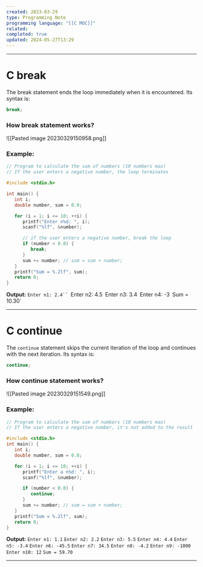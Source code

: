 ```yaml
---
created: 2023-03-29
type: Programming Note
programming language: "[[C MOC]]"
related: 
completed: true
updated: 2024-05-27T13:29
---
```

---
# C break
The break statement ends the loop immediately when it is encountered. Its syntax is:

```c
break;
```

### How break statement works?
![[Pasted image 20230329150958.png]]

### Example:
```c
// Program to calculate the sum of numbers (10 numbers max)
// If the user enters a negative number, the loop terminates

#include <stdio.h>

int main() {
   int i;
   double number, sum = 0.0;

   for (i = 1; i <= 10; ++i) {
      printf("Enter n%d: ", i);
      scanf("%lf", &number);

      // if the user enters a negative number, break the loop
      if (number < 0.0) {
         break;
      }
      sum += number; // sum = sum + number;
   }
   printf("Sum = %.2lf", sum);
   return 0;
}
```
**Output:**
`Enter n1: 2.4``
`Enter n2: 4.5`
`Enter n3: 3.4`
`Enter n4: -3`
`Sum = 10.30`

---

# C continue

The `continue` statement skips the current iteration of the loop and continues with the next iteration. Its syntax is:

```c
continue;
```

### How continue statement works?
![[Pasted image 20230329151549.png]]

### Example:
```c
// Program to calculate the sum of numbers (10 numbers max)
// If the user enters a negative number, it's not added to the result

#include <stdio.h>
int main() {
   int i;
   double number, sum = 0.0;

   for (i = 1; i <= 10; ++i) {
      printf("Enter a n%d: ", i);
      scanf("%lf", &number);

      if (number < 0.0) {
         continue;
      }
      sum += number; // sum = sum + number;
   }
   printf("Sum = %.2lf", sum);
   return 0;
}
```
**Output:**
`Enter n1: 1.1`
`Enter n2: 2.2`
`Enter n3: 5.5`
`Enter n4: 4.4`
`Enter n5: -3.4`
`Enter n6: -45.5`
`Enter n7: 34.5`
`Enter n8: -4.2`
`Enter n9: -1000`
`Enter n10: 12`
`Sum = 59.70`

---